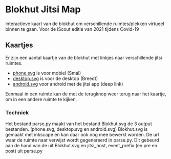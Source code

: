 # Blokhut Jitsi Map
Interactieve kaart van de blokhut om verschillende ruimtes/plekken virtueel binnen te gaan. Voor de iScout editie van 2021 tijdens Covid-19

## Kaartjes
Er zijn een aantal kaartje van de blokhut met linkjes naar verschillende jitsi ruimtes.
- [phone.svg](https://dwar.github.io/blokhutjitsimap/phone.svg) is voor mobiel (Smal)
- [desktop.svg](https://dwar.github.io/blokhutjitsimap/desktop.svg) is voor de desktop (Breedt)
- [android.svg](https://dwar.github.io/blokhutjitsimap/android.svg) voor android met de jitsi app (deep link)

Eenmaal in een ruimte kan de met de terugknop weer terug naar het kaartje, om in een andere ruimte te kijken.

### Techniek
Het bestand parse.py maakt van het bestand Blokhut.svg de 3 output bestanden. (phone.svg, desktop.svg en android.svg) 
Blokhut.svg is gemaakt met inkscape en kan daar ook nog mee bewerkt worden. De url waar de ruimte naar verwijst wordt gegenereerd in parse.py. Dit gebeurd aan de hand van de uit Blokhut.svg en jitsi_host, event_prefix (en pre en post) uit parse.py
